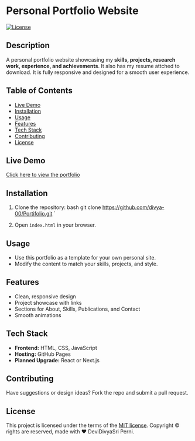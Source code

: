 # Personal Portfolio Website

[![License](https://img.shields.io/badge/license-MIT-blue.svg)](https://opensource.org/licenses/MIT)

## Description

A personal portfolio website showcasing my **skills, projects, research work, experience, and achievements**. It also has my resume attched to download. It is fully responsive and designed for a smooth user experience.

## Table of Contents

- [Live Demo](#live-demo)
- [Installation](#installation)
- [Usage](#usage)
- [Features](#features)
- [Tech Stack](#tech-stack)
- [Contributing](#contributing)
- [License](#license)

## Live Demo

[Click here to view the portfolio](https://divya-00.github.io/Portifolio/)

## Installation

1. Clone the repository:
   bash
   git clone https://github.com/divya-00/Portifolio.git
`

2. Open `index.html` in your browser.

## Usage

* Use this portfolio as a template for your own personal site.
* Modify the content to match your skills, projects, and style.

## Features

* Clean, responsive design
* Project showcase with links
* Sections for About, Skills, Publications, and Contact
* Smooth animations

## Tech Stack

* **Frontend:** HTML, CSS, JavaScript
* **Hosting:** GitHub Pages
* **Planned Upgrade:** React or Next.js

## Contributing

Have suggestions or design ideas? Fork the repo and submit a pull request.

## License

This project is licensed under the terms of the [MIT license](LICENSE).
Copyright © rights are reserved, made with :heart: DeviDivyaSri Perni.
